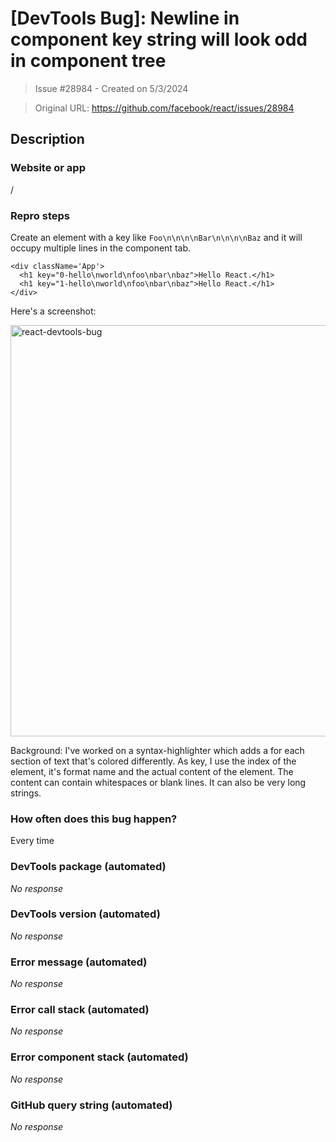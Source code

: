 # [DevTools Bug]: Newline in component key string will look odd in component tree

> Issue #28984 - Created on 5/3/2024

> Original URL: https://github.com/facebook/react/issues/28984

## Description

### Website or app

/

### Repro steps

Create an element with a key like `Foo\n\n\n\nBar\n\n\n\nBaz` and it will occupy multiple lines in the component tab.

```
<div className='App'>
  <h1 key="0-hello\nworld\nfoo\nbar\nbaz">Hello React.</h1>
  <h1 key="1-hello\nworld\nfoo\nbar\nbaz">Hello React.</h1>
</div>
```

Here's a screenshot:

<img width="658" alt="react-devtools-bug" src="https://github.com/facebook/react/assets/72194488/5fed3830-e4dd-48f7-ab73-b0e30ed70b44">


Background: I've worked on a syntax-highlighter which adds a <span> for each section of text that's colored differently.
As key, I use the index of the element, it's format name and the actual content of the element.
The content can contain whitespaces or blank lines. It can also be very long strings.

### How often does this bug happen?

Every time

### DevTools package (automated)

_No response_

### DevTools version (automated)

_No response_

### Error message (automated)

_No response_

### Error call stack (automated)

_No response_

### Error component stack (automated)

_No response_

### GitHub query string (automated)

_No response_

